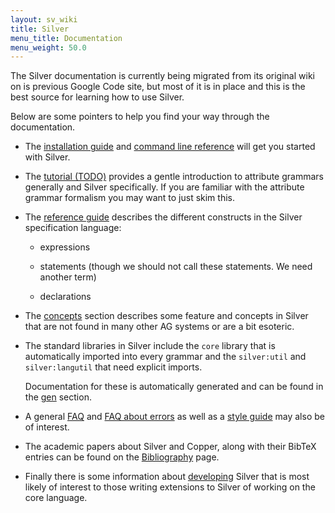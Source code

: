 ```yaml
---
layout: sv_wiki
title: Silver
menu_title: Documentation
menu_weight: 50.0
---
```


The Silver documentation is currently being migrated from its original
wiki on is previous Google Code site, but most of it is in place and
this is the best source for learning how to use Silver.

Below are some pointers to help you find your way through the
documentation. 

* The [installation guide](install-guide) and [command line
  reference](command-line-reference) will get you started
  with Silver.

* The [tutorial (TODO)](tutorial) provides a gentle
  introduction to attribute grammars generally and Silver
  specifically.  If you are familiar with the attribute grammar
  formalism you may want to just skim this.

* The [reference guide](ref) describes the different
  constructs in the Silver specification language:

  * expressions

  * statements (though we should not call these statements.  We need
    another term)

  * declarations

* The [concepts](concepts) section describes some feature
  and concepts in Silver that are not found in many other AG systems
  or are a bit esoteric.

* The standard libraries in Silver include the `core` library that is
  automatically imported into every grammar and the `silver:util` and
  `silver:langutil` that need explicit imports.

  Documentation for these is automatically generated and can be found
  in the [gen](gen) section.

* A general [FAQ](fag) and [FAQ about
  errors](error-fac) as well as a [style
  guide](style-guide) may also be of interest.  

* The academic papers about Silver and Copper, along with their BibTeX
  entries can be found on the [Bibliography](bibliograph)
  page.

* Finally there is some information about [developing](dev)
  Silver that is most likely of interest to those writing extensions
  to Silver of working on the core language.
